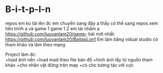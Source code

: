 # B-i-t-p-l-n
repos em ko tải lên đc 
em chuyển sang đây ạ thầy có thể sang repos xem tiến trình ạ và game 1 game 1.2 em tải nhầm ạ 
https://github.com/luuvanlam20/game- 
bài mới nhất:
https://github.com/luuvanlam20/BaitapLon1
Em làm bằng vidual studio có tham khảo và làm theo mạng

Project làm đc:  
+load ảnh nền 
+load mad theo file bản đồ
+hình ảnh lấy từ nguồn tham khảo 
+cho nhân vật đứng trên map 
+có cho tương tác với vực
